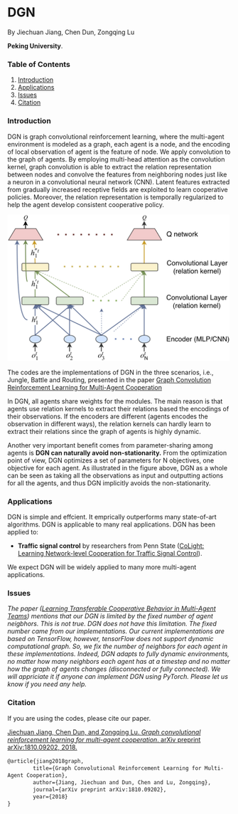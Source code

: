 # DGN

By Jiechuan Jiang, Chen Dun, Zongqing Lu

**Peking University**.

### Table of Contents
1. [Introduction](#introduction)
2. [Applications](#applications)
3. [Issues](#issues)
4. [Citation](#citation)

### Introduction

DGN is graph convolutional reinforcement learning, where the multi-agent environment is modeled as a graph, each agent is a node, and the encoding of local observation of agent is the feature of node. We apply convolution to the graph of agents. By employing multi-head attention as the convolution kernel, graph convolution is able to extract the relation representation between nodes and convolve the features from neighboring nodes just like a neuron in a convolutional neural network (CNN). Latent features extracted from gradually increased receptive fields are exploited to learn cooperative policies. Moreover, the relation representation is temporally regularized to help the agent develop consistent cooperative policy.

<img src="arch.png" alt="DGN" width="500">

The codes are the implementations of DGN in the three scenarios, i.e., Jungle, Battle and Routing, presented in the paper
[Graph Convolution Reinforcement Learning for Multi-Agent Cooperation](https://arxiv.org/abs/1810.09202)

In DGN, all agents share weights for the modules. The main reason is that agents use relation kernels to extract their relations based the encodings of their observations. If the encoders are different (agents encodes the observation in different ways), the relation kernels can hardly learn to extract their relations since the graph of agents is highly dynamic. 

Another very important benefit comes from parameter-sharing among agents is **DGN can naturally avoid non-stationarity.** From the optimization point of view, DGN optimizes a set of parameters for N objectives, one objective for each agent. As illustrated in the figure above, DGN as a whole can be seen as taking all the observations as input and outputting actions for all the agents, and thus DGN implicitly avoids the non-stationarity. 


### Applications

DGN is simple and effcient. It emprically outperforms many state-of-art algorithms. DGN is applicable to many real applications. DGN has been applied to:
* **Traffic signal control** by researchers from Penn State ([CoLight: Learning Network-level Cooperation for Traffic Signal Control](https://arxiv.org/abs/1905.05717)). 

We expect DGN will be widely applied to many more multi-agent applications. 

### Issues

*The paper ([Learning Transferable Cooperative Behavior in Multi-Agent Teams](https://arxiv.org/pdf/1906.01202.pdf)) mentions that our DGN is limited by the fixed number of agent neigbhors. This is not true. DGN does not have this limitation. The fixed number came from our implementations. Our current implementations are based on TensorFlow, however, tensorFlow does not support dynamic computational graph. So, we fix the number of neighbors for each agent in these implementations. Indeed, DGN adapts to fully dynamic environments, no matter how many neighbors each agent has at a timestep and no matter how the graph of agents changes (disconnected or fully connected). We will appriciate it if anyone can implement DGN using PyTorch. Please let us know if you need any help.*

### Citation

If you are using the codes, please cite our paper.

[Jiechuan Jiang, Chen Dun, and Zongqing Lu. *Graph convolutional reinforcement learning for multi-agent cooperation*. arXiv preprint arXiv:1810.09202, 2018.](https://arxiv.org/abs/1810.09202)

	@article{jiang2018graph,
        	title={Graph Convolutional Reinforcement Learning for Multi-Agent Cooperation},
        	author={Jiang, Jiechuan and Dun, Chen and Lu, Zongqing},
        	journal={arXiv preprint arXiv:1810.09202},
        	year={2018}
	}

